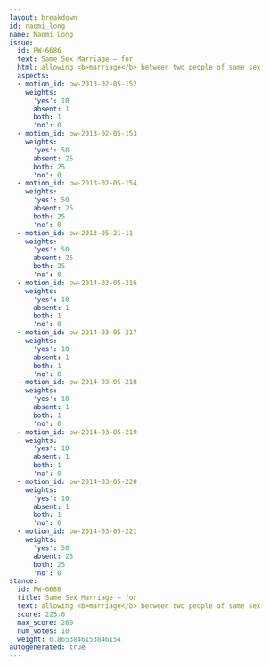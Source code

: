 ```yaml
---
layout: breakdown
id: naomi_long
name: Naomi Long
issue:
  id: PW-6686
  text: Same Sex Marriage — for
  html: allowing <b>marriage</b> between two people of same sex
  aspects:
  - motion_id: pw-2013-02-05-152
    weights:
      'yes': 10
      absent: 1
      both: 1
      'no': 0
  - motion_id: pw-2013-02-05-153
    weights:
      'yes': 50
      absent: 25
      both: 25
      'no': 0
  - motion_id: pw-2013-02-05-154
    weights:
      'yes': 50
      absent: 25
      both: 25
      'no': 0
  - motion_id: pw-2013-05-21-11
    weights:
      'yes': 50
      absent: 25
      both: 25
      'no': 0
  - motion_id: pw-2014-03-05-216
    weights:
      'yes': 10
      absent: 1
      both: 1
      'no': 0
  - motion_id: pw-2014-03-05-217
    weights:
      'yes': 10
      absent: 1
      both: 1
      'no': 0
  - motion_id: pw-2014-03-05-218
    weights:
      'yes': 10
      absent: 1
      both: 1
      'no': 0
  - motion_id: pw-2014-03-05-219
    weights:
      'yes': 10
      absent: 1
      both: 1
      'no': 0
  - motion_id: pw-2014-03-05-220
    weights:
      'yes': 10
      absent: 1
      both: 1
      'no': 0
  - motion_id: pw-2014-03-05-221
    weights:
      'yes': 50
      absent: 25
      both: 25
      'no': 0
stance:
  id: PW-6686
  title: Same Sex Marriage — for
  text: allowing <b>marriage</b> between two people of same sex
  score: 225.0
  max_score: 260
  num_votes: 10
  weight: 0.8653846153846154
autogenerated: true
---
```

